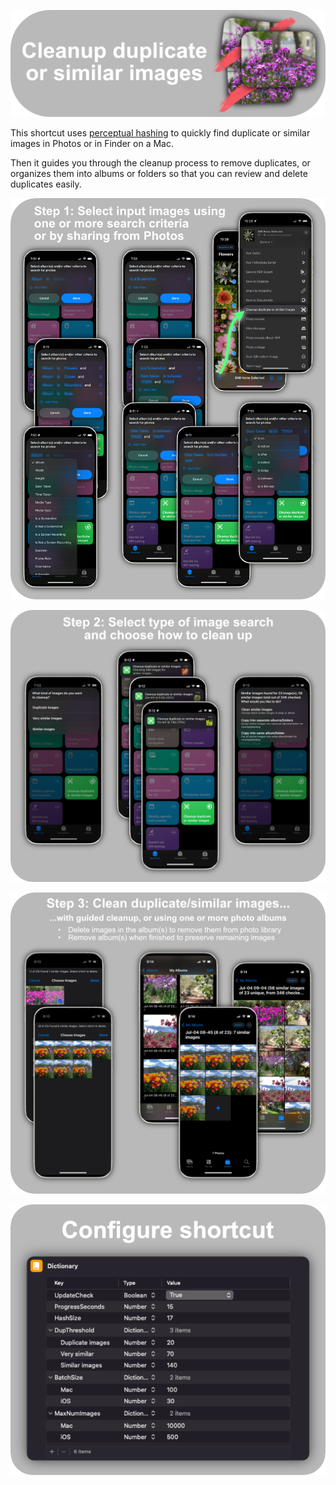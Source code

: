 
![banner](https://github.com/twilsonco/SiriShortcuts/blob/main/img/dup_1banner.png?raw=true)

This shortcut uses [perceptual hashing](https://benhoyt.com/writings/duplicate-image-detection/) to quickly find duplicate or similar images in Photos or in Finder on a Mac.

Then it guides you through the cleanup process to remove duplicates, or organizes them into albums or folders so that you can review and delete duplicates easily.

![2](https://github.com/twilsonco/SiriShortcuts/blob/main/img/dup_2selection.png?raw=true)

![2](https://github.com/twilsonco/SiriShortcuts/blob/main/img/dup_3search.png?raw=true)

![2](https://github.com/twilsonco/SiriShortcuts/blob/main/img/dup_4clean.png?raw=true)

![2](https://github.com/twilsonco/SiriShortcuts/blob/main/img/dup_5config.png?raw=true)